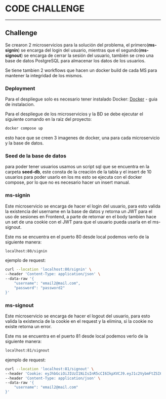 # CODE CHALLENGE

---

## Challenge

Se crearon 2 microservicios para la solución del problema, el primero(**ms-signin**) se encarga del login del usuario, mientras que el segundo(**ms-signout**) se encarga de cerrar la sesión del usuario, también se creo una base de datos PostgreSQL para almacenar los datos de los usuarios.

Se tiene tambien 2 workflows que hacen un docker build de cada MS para mantener la integridad de los mismos.

### Deployment

Para el despliegue solo es necesario tener instalado Docker:
[Docker](https://docs.docker.com/engine/install/) - guia de instalacion.

Para el despliegue de los microservicios y la BD se debe ejecutar el siguiente comando en la raiz del proyecto:

```bash
docker compose up
```

esto hace que se creen 3 imagenes de docker, una para cada microservicio y la base de datos.

### Seed de la base de datos

para poder tener usuarios usamos un script sql que se encuentra en la carpeta **seed-db**, este consta de la creación de la tabla y el insert de 10 usuarios para poder usarlo en los ms esto se ejecuta con el docker compose, por lo que no es necesario hacer un insert manual.

### ms-signin

Este microservicio se encarga de hacer el login del usuario, para esto valida la existencia del username en la base de datos y retorna un JWT para el uso de sesiones en Frontend, a parte de retornar en el body tambien hace un set de una cookie con el JWT para que el usuario pueda usarla en el ms-signout.

Este ms se encuentra en el puerto 80 desde local podemos verlo de la siguiente manera:

```bash
localhost:80/signin
```

ejemplo de request:

```bash
curl --location 'localhost:80/signin' \
--header 'Content-Type: application/json' \
--data-raw '{
    "username": "email2@mail.com",
    "password": "password2"
}'
```

### ms-signout

Este microservicio se encarga de hacer el logout del usuario, para esto valida la existencia de la cookie en el request y la elimina, si la cookie no existe retorna un error.

Este ms se encuentra en el puerto 81 desde local podemos verlo de la siguiente manera:

```bash
localhost:81/signout
```

ejemplo de request:

```bash
curl --location 'localhost:81/signout' \
--header 'Cookie: eyJhbGciOiJIUzI1NiIsInR5cCI6IkpXVCJ9.eyJ1c2VybmFtZSI6ImVtYWlsMkBtYWlsLmNvbSIsImV4cCI6MTY3Nzc4ODQzMn0.dJXKqnJsFrJyfAjhHMeDKlFi7GUy03pM2hrndnoOJYQ' \
--header 'Content-Type: application/json' \
--data-raw '{
    "username": "email2@mail.com"
}'
```
